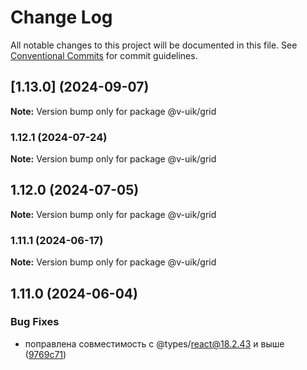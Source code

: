 # Change Log

All notable changes to this project will be documented in this file.
See [Conventional Commits](https://conventionalcommits.org) for commit guidelines.

## [1.13.0] (2024-09-07)

**Note:** Version bump only for package @v-uik/grid





### 1.12.1 (2024-07-24)

**Note:** Version bump only for package @v-uik/grid





## 1.12.0 (2024-07-05)

**Note:** Version bump only for package @v-uik/grid





### 1.11.1 (2024-06-17)

**Note:** Version bump only for package @v-uik/grid





## 1.11.0 (2024-06-04)


### Bug Fixes

* поправлена совместимость с @types/react@18.2.43 и выше ([9769c71](#))
